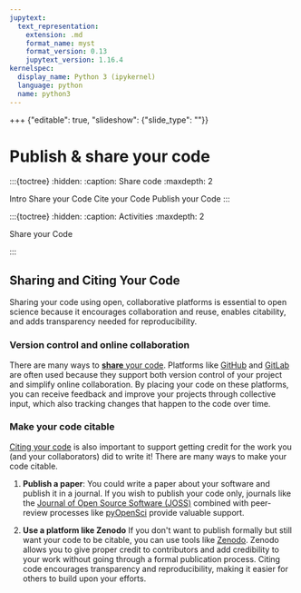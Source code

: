 ```yaml
---
jupytext:
  text_representation:
    extension: .md
    format_name: myst
    format_version: 0.13
    jupytext_version: 1.16.4
kernelspec:
  display_name: Python 3 (ipykernel)
  language: python
  name: python3
---
```


+++ {"editable": true, "slideshow": {"slide_type": ""}}

# Publish & share your code

:::{toctree}
:hidden:
:caption: Share code
:maxdepth: 2

Intro <self>
Share your Code <share-code>
Cite your Code <cite-code>
Publish your Code <publish-code>
:::

:::{toctree}
:hidden:
:caption: Activities 
:maxdepth: 2


Share your Code <activity-1-share-code>

:::

## Sharing and Citing Your Code

Sharing your code using open, collaborative platforms is essential to open science because it encourages collaboration and reuse, enables citability, and adds transparency needed for reproducibility. 

### Version control and online collaboration

There are many ways to [**share** your code](share-your-code). Platforms like [GitHub](https://github.com) and [GitLab](https://gitlab.com) are often used because they support both version control of your project and simplify online collaboration. By placing your code on these platforms, you can receive feedback and improve your projects through collective input, which also tracking changes that happen to the code over time.  

### Make your code citable 

[Citing your code](cite-your-code) is also important to support getting credit for the work you (and your collaborators) did to write it! There are many ways to make your code citable. 

1. **Publish a paper**: You could write a paper about your software and publish it in a journal. If you wish to publish your code only, journals like the [Journal of Open Source Software (JOSS)](https://joss.theoj.org/) combined with peer-review processes like [pyOpenSci](https://www.pyopensci.org/) provide valuable support.

2. **Use a platform like Zenodo** If you don't want to publish formally but still want your code to be citable, you can use tools like [Zenodo](zenodo). Zenodo allows you to give proper credit to contributors and add credibility to your work without going through a formal publication process. Citing code encourages transparency and reproducibility, making it easier for others to build upon your efforts.



